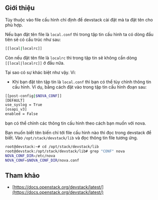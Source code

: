 ## Giới thiệu

Tùy thuộc vào file cấu hình chỉ định để devstack cài đặt mà ta đặt tên cho phù hợp.

Nếu bạn đặt tên file là `local.conf` thì trong tập tin cấu hình ta có dòng đầu tiên sẽ có cấu trúc như sau:
```sh
[[local|localrc]]
```

Còn nếu đặt tên file là `localrc` thì trong tập tin sẽ không cần dòng `[[local|localrc]]` ở đầu nữa.

Tại sao có sự khác biệt như vậy. Vì:

- Khi bạn đặt tên tập tin là `local.conf` thì bạn có thể tùy chỉnh thông tin cấu hình. Ví dụ,  bằng cách đặt vào trong tập tin cấu hình đoạn sau:
```sh
[[post-config|$NOVA_CONF]]
[DEFAULT]
use_syslog = True
[osapi_v3]
enabled = False
```

bạn có thể chỉnh các thông tin cấu hình theo cách bạn muốn với nova.

Bạn muốn biết tên biến chỉ tới file cấu hình nào thì đọc trong devstack để biết. Vào `/opt/stack/devstack/lib` và đọc thông tin file tương ứng.
```sh
root@devstack:~# cd /opt/stack/devstack/lib
root@devstack:/opt/stack/devstack/lib# grep "CONF" nova
NOVA_CONF_DIR=/etc/nova
NOVA_CONF=$NOVA_CONF_DIR/nova.conf
```

## Tham khảo

- [https://docs.openstack.org/devstack/latest/](https://docs.openstack.org/devstack/latest/)